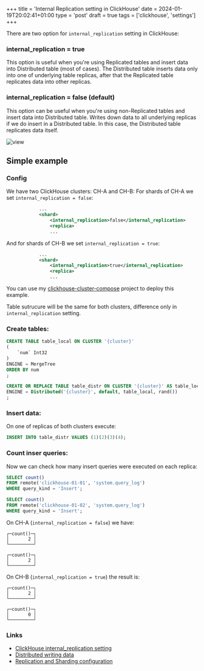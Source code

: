 +++
title = 'Internal Replication setting in ClickHouse'
date = 2024-01-19T20:02:41+01:00
type = 'post'
draft = true
tags = ['clickhouse', 'settings']
+++

There are two option for `internal_replication` setting in ClickHouse:

### internal_replication = true
This option is useful when you're using Replicated tables and insert data into Distributed table (most of cases).
The Distributed table inserts data only into one of underlying table replicas, after that the Replicated table replicates data into other replicas.

### internal_replication = false (default)
This option can be useful when you're using non-Replicated tables and insert data into Distributed table.
Writes down data to all underlying replicas if we do insert in a Distributed table. In this case, the Distributed table replicates data itself.

![view](/internal_replication/global.png)

## Simple example
### Config
We have two ClickHouse clusters: CH-A and CH-B:
For shards of CH-A we set `internal_replication = false`:
```xml
            ...
            <shard>
                <internal_replication>false</internal_replication>
                <replica>
                ...
```

And for shards of CH-B we set `internal_replication = true`:
```xml
            ...
            <shard>
                <internal_replication>true</internal_replication>
                <replica>
                ...
```


You can use my [clickhouse-cluster-compose](https://github.com/orginux/clickhouse-cluster-compose) project to deploy this example.

Table sutrucure will be the same for both clusters, difference only in `internal_replication` setting.
### Create tables:
```sql
CREATE TABLE table_local ON CLUSTER '{cluster}'
(
    `num` Int32
)
ENGINE = MergeTree
ORDER BY num
;

CREATE OR REPLACE TABLE table_distr ON CLUSTER '{cluster}' AS table_local
ENGINE = Distributed('{cluster}', default, table_local, rand())
;
```

### Insert data:
On one of replicas of both clusters execute:
```sql
INSERT INTO table_distr VALUES (1)(2)(3)(4);
```

### Count inser queries:
Now we can check how many insert queries were executed on each replica:
```sql
SELECT count()
FROM remote('clickhouse-01-01', 'system.query_log')
WHERE query_kind = 'Insert';

SELECT count()
FROM remote('clickhouse-01-02', 'system.query_log')
WHERE query_kind = 'Insert';
```

On CH-A (`internal_replication = false`) we have:
```
┌─count()─┐
│       2 │
└─────────┘

┌─count()─┐
│       2 │
└─────────┘
```

On CH-B (`internal_replication = true`) the result is:
```
┌─count()─┐
│       2 │
└─────────┘

┌─count()─┐
│       0 │
└─────────┘
```

### Links
- [ClickHouse internal_replication setting](https://simpl1g.medium.com/clickhouse-internal-replication-setting-b6d8c7c2a9f2)
- [Distributed writing data](https://clickhouse.com/docs/en/engines/table-engines/special/distributed#distributed-writing-data)
- [Replication and Sharding configuration](https://clickhouse.com/docs/en/architecture/replication#replication-and-sharding-configuration)
